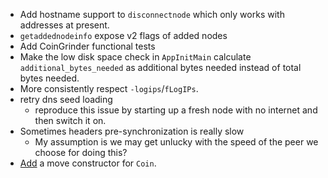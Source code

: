 - Add hostname support to `disconnectnode` which only works with addresses at present.
- `getaddednodeinfo` expose v2 flags of added nodes
- Add CoinGrinder functional tests
- Make the low disk space check in `AppInitMain` calculate
  `additional_bytes_needed` as additional bytes needed instead of total bytes
  needed.
- More consistently respect `-logips`/`fLogIPs`.
- retry dns seed loading 
    - reproduce this issue by starting up a fresh node with no internet and then
      switch it on.
- Sometimes headers pre-synchronization is really slow
    - My assumption is we may get unlucky with the speed of the peer we choose
      for doing this?
- [Add](https://github.com/bitcoin/bitcoin/pull/28280/commits/8737c0cefa6ec49a4d17d9bef9e5e1a7990af1ac#r1703187118)
  a move constructor for `Coin`.
